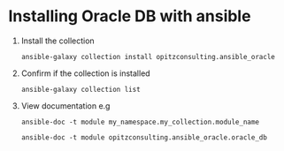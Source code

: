 # Installing Oracle DB with ansible

1. Install the collection
    ```
    ansible-galaxy collection install opitzconsulting.ansible_oracle
    ```
2. Confirm if the collection is installed
    ```
    ansible-galaxy collection list
    ```
3. View documentation e.g
    ```
    ansible-doc -t module my_namespace.my_collection.module_name
    ```

    ```
    ansible-doc -t module opitzconsulting.ansible_oracle.oracle_db
    ```
